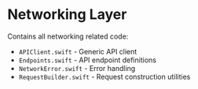 # Networking Layer

Contains all networking related code:

- `APIClient.swift` - Generic API client
- `Endpoints.swift` - API endpoint definitions
- `NetworkError.swift` - Error handling
- `RequestBuilder.swift` - Request construction utilities
